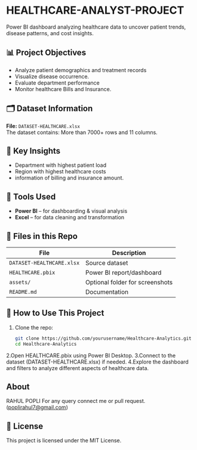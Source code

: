# HEALTHCARE-ANALYST-PROJECT
Power BI dashboard analyzing healthcare data to uncover patient trends, disease patterns, and cost insights.

## 📊 Project Objectives

- Analyze patient demographics and treatment records
- Visualize disease occurrence.
- Evaluate department performance
- Monitor healthcare Bills and Insurance.

## 🗂️ Dataset Information

**File:** `DATASET-HEALTHCARE.xlsx`  
The dataset contains: More than 7000+ rows and 11 columns.

## 🧠 Key Insights 

- Department with highest patient load
- Region with highest healthcare costs
- information of billing and insurance amount.

## 📌 Tools Used

- **Power BI** – for dashboarding & visual analysis
- **Excel** – for data cleaning and transformation

## 📁 Files in this Repo

| File | Description |
|------|-------------|
| `DATASET-HEALTHCARE.xlsx` | Source dataset |
| `HEALTHCARE.pbix` | Power BI report/dashboard |
| `assets/` | Optional folder for screenshots |
| `README.md` | Documentation |

## 🧰 How to Use This Project

1. Clone the repo:
   ```bash
   git clone https://github.com/yourusername/Healthcare-Analytics.git
   cd Healthcare-Analytics
2.Open HEALTHCARE.pbix using Power BI Desktop.
3.Connect to the dataset (DATASET-HEALTHCARE.xlsx) if needed.
4.Explore the dashboard and filters to analyze different aspects of healthcare data.

## About

RAHUL POPLI
For any query connect me or pull request. (poplirahul7@gmail.com)


## 📄 License
This project is licensed under the MIT License.
